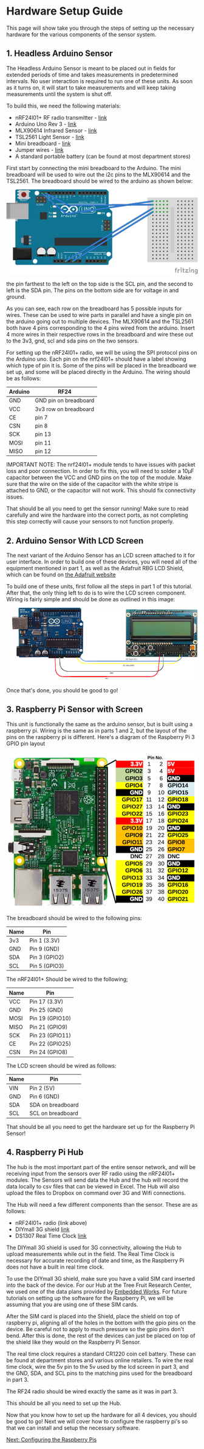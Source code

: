 # Hardware Setup Guide

This page will show take you through the steps of setting up the necessary hardware for the various components of the sensor system.

## 1. Headless Arduino Sensor

The Headless Arduino Sensor is meant to be placed out in fields for extended periods of time and takes 
measurements in predetermined intervals.
No user interaction is required to run one of these units. As soon as it turns on, it will start to take 
measurements and will keep taking
measurements until the system is shut off.

To build this, we need the following materials:

* nRF24l01+ RF radio transmitter  - [link](https://www.aliexpress.com/item/Smart-Electronics-1Set-2-4G-1100-Meters-Long-Distance-NRF24L01-PA-LNA-Wireless-Transceiver-Communication-Modules/32707423150.html?spm=2114.search0104.3.1.2f3679daNLhNiN&ws_ab_test=searchweb0_0,searchweb201602_1_10065_10068_204_10130_318_10547_10546_10059_10884_10548_10545_10887_10696_100031_10084_10083_10103_10618_452_10307_532,searchweb201603_60,ppcSwitch_0&algo_expid=3c7fee1b-fa24-4b2b-a946-42887456755f-0&algo_pvid=3c7fee1b-fa24-4b2b-a946-42887456755f&transAbTest=ae803_5&priceBeautifyAB=0)
* Arduino Uno Rev 3 - [link](https://www.aliexpress.com/item/Smart-Electronics-1Set-2-4G-1100-Meters-Long-Distance-NRF24L01-PA-LNA-Wireless-Transceiver-Communication-Modules/32707423150.html?spm=2114.search0104.3.1.2f3679daNLhNiN&ws_ab_test=searchweb0_0,searchweb201602_1_10065_10068_204_10130_318_10547_10546_10059_10884_10548_10545_10887_10696_100031_10084_10083_10103_10618_452_10307_532,searchweb201603_60,ppcSwitch_0&algo_expid=3c7fee1b-fa24-4b2b-a946-42887456755f-0&algo_pvid=3c7fee1b-fa24-4b2b-a946-42887456755f&transAbTest=ae803_5&priceBeautifyAB=0)
* MLX90614 Infrared Sensor - [link](https://www.aliexpress.com/item/GY-906-MLX90614ESF-New-MLX90614-Contactless-Temperature-Sensor-Module-For-Arduino-Compatible/32739146147.html?spm=2114.search0104.3.2.699934faknjlBa&ws_ab_test=searchweb0_0,searchweb201602_1_10065_10068_204_10130_318_10547_10546_10059_10884_10548_10545_10887_10696_100031_10084_10083_10103_10618_452_10307_532,searchweb201603_60,ppcSwitch_0&algo_expid=b6f632e5-2b26-40f9-8b8c-7be8477b249a-0&algo_pvid=b6f632e5-2b26-40f9-8b8c-7be8477b249a&transAbTest=ae803_5&priceBeautifyAB=0)
* TSL2561 Light Sensor - [link](https://www.adafruit.com/product/439?gclid=Cj0KCQjw9NbdBRCwARIsAPLsnFZvBKCgYZUCkA_8lXJjnvWD5JT4TLO_xhLZNdWYmtnD803pbOtHs5oaAqeMEALw_wcB)
* Mini breadboard - [link](https://www.aliexpress.com/item/SYB-170-Mini-Solderless-Prototype-Experiment-Test-Breadboard-170-Tie-points-35-47-8-5mm-for/32902041277.html?spm=2114.search0104.3.25.51fd3b3cxxuOZY&ws_ab_test=searchweb0_0,searchweb201602_1_10065_10068_204_10130_318_10547_10546_10059_10884_10548_10545_10887_10696_100031_10084_10083_10103_10618_452_10307_532,searchweb201603_60,ppcSwitch_0&algo_expid=3d998bfd-504e-4784-a5b7-4aeccdad269d-4&algo_pvid=3d998bfd-504e-4784-a5b7-4aeccdad269d&transAbTest=ae803_5&priceBeautifyAB=0)
* Jumper wires - [link](https://www.aliexpress.com/item/40PIN-Dupont-Line-10CM-20CM-30CM-Male-to-Male-Female-to-Male-and-Female-to-Female/32891879068.html?spm=2114.search0104.3.3.239c5d1blxjypN&ws_ab_test=searchweb0_0,searchweb201602_1_10065_10068_204_10130_318_10547_10546_10059_10884_10548_10545_10887_10696_100031_10084_10083_10103_10618_452_10307_532,searchweb201603_60,ppcSwitch_0&algo_expid=c2e4534a-53a7-4d3e-b113-b54305d2db65-0&algo_pvid=c2e4534a-53a7-4d3e-b113-b54305d2db65&transAbTest=ae803_5&priceBeautifyAB=0)
* A standard portable battery (can be found at most department stores)

First start by connecting the mini breadboard to the Arduino. The mini breadboard will be used to wire out 
the i2c pins to the MLX90614 and the TSL2561. The breadboard should be wired to the arduino as shown below:

![arduino to breadboard](./img/arduino-mini-breadboard.png)

the pin farthest to the left on the top side is the SCL pin, and the second to left is the SDA pin. The 
pins on the bottom side are for voltage in and ground.

As you can see, each row on the breadboard has 5 possible inputs for wires. These can be used to wire 
parts in parallel and have a single pin on the arduino going out to multiple devices. The MLX90614 and the 
TSL2561 both have 4 pins corresponding to the 4 pins wired from the arduino. Insert 4 more wires in their 
respective rows in the breadboard and wire these out to the 3v3, gnd, scl and sda pins on the two sensors.

For setting up the nRF24l01+ radio, we will be using the SPI protocol pins on the Arduino uno. Each pin on
the nrf24l01+ should have a label showing which type of pin it is. Some of the pins will be placed in the 
breadboard we set up, and some will be placed directly in the Arduino. The wiring should be as follows:

| Arduino   | RF24                  |
| --------- | --------------------- |
| GND       | GND pin on breadboard |
| VCC       | 3v3 row on breadboard |
| CE        | pin 7                 |
| CSN       | pin 8                 |
| SCK       | pin 13                |
| MOSI      | pin 11                |
| MISO      | pin 12                |

IMPORTANT NOTE: The nrf24l01+ module tends to have issues with packet loss and poor connection. In order 
to fix this, you will need to solder a 10µF capacitor between the VCC and GND pins on the top of the 
module. Make sure that the wire on the side of the capacitor with the white stripe is attached to GND, or 
the capacitor will not work. This should fix connectivity issues.

That should be all you need to get the sensor running! Make sure to read carefully and wire the hardware
into the correct ports, as not completing this step correctly will cause your sensors to not function 
properly.

## 2. Arduino Sensor With LCD Screen

The next variant of the Arduino Sensor has an LCD screen attached to it for user interface. In order to 
build one of these devices, you will need all of the equipment mentioned in part 1, as well as the 
Adafruit RBG LCD Shield, which can be found on [the Adafruit website](https://www.adafruit.com/product/716?gclid=Cj0KCQjw9NbdBRCwARIsAPLsnFbOT5jcvIcDLZFVWoXwM5iaKDnkthy47sqNqfPDBeItbKNIVU-LKlYaArxmEALw_wcB)

To build one of these units, first follow all the steps in part 1 of this tutorial. After that, the only
thing left to do is to wire the LCD screen component. Wiring is fairly simple and should be done as outlined in this image:

![lcd shield](./img/lcd-shield.png)

Once that's done, you should be good to go!

## 3. Raspberry Pi Sensor with Screen

This unit is functionally the same as the arduino sensor, but is built using a raspberry pi. Wiring is the 
same as in parts 1 and 2, but the layout of the pins on the raspberry pi is different. Here's a diagram of 
the Raspberry Pi 3 GPIO pin layout

![Raspberry Pi GPIO](./img/Raspberry-GPIO.jpg)

The breadboard should be wired to the following pins:

| Name  | Pin          |
| ----- | ------------ |
| 3v3   | Pin 1 (3.3V) |
| GND   | Pin 9 (GND)  |
| SDA   | Pin 3 (GPIO2)|
| SCL   | Pin 5 (GPIO3)|

The nRF24l01+ Should be wired to the following;

| Name | Pin            |
| ---- | -------------- |
| VCC  | Pin 17 (3.3V)  |
| GND  | Pin 25 (GND)   |
| MOSI | Pin 19 (GPIO10)|
| MISO | Pin 21 (GPIO9) |
| SCK  | Pin 23 (GPIO11)|
| CE   | Pin 22 (GPIO25)|
| CSN  | Pin 24 (GPIO8) |

The LCD screen should be wired as follows:

| Name | Pin               |
| ---- | ----------------- |
| VIN  | Pin 2 (5V)        |
| GND  | Pin 6 (GND)       |
| SDA  | SDA on breadboard |
| SCL  | SCL on breadboard |

That should be all you need to get the hardware set up for the Raspberry Pi Sensor!

## 4. Raspberry Pi Hub

The hub is the most important part of the entire sensor network, and will be receiving input from the 
sensors over RF radio using the nRF24l01+ modules. The Sensors will send data the Hub and the hub will
record the data locally to csv files that can be viewed in Excel. The Hub will also upload the files to
Dropbox on command over 3G and Wifi connections.

The Hub will need a few different components than the sensor. These are as follows:

* nRF24l01+ radio (link above)
* DIYmall 3G shield [link](https://www.amazon.com/DIYmall-Raspberry-Expansion-SIM5320A-American/dp/B06Y3N1BD6)
* DS1307 Real Time Clock [link](https://www.adafruit.com/product/3296?gclid=Cj0KCQjw9NbdBRCwARIsAPLsnFado2th5VEzJcwWAEGqiO2NRMH_QnSaDjVPJlBi3pZGcAvTGn1hkJsaAi6KEALw_wcB)

The DIYmall 3G shield is used for 3G connectivity, allowing the Hub to upload measurements while out in the
field. The Real Time Clock is necessary for accurate recording of date and time, as the Raspberry Pi does
not have a built in real time clock.

To use the DIYmall 3G shield, make sure you have a valid SIM card inserted into the back of the device. 
For our Hub at the Tree Fruit Research Center, we used one of the data plans provided by [Embedded Works](http://www.embeddedworks.net/).
For future tutorials on setting up the software for the Raspberry Pi, we will be assuming that you are 
using one of these SIM cards.

After the SIM card is placed into the Shield, place the shield on top of raspberry pi, aligning all of the
holes in the bottom with the gpio pins on the device. Be careful not to apply to much pressure so the gpio pins don't bend. After this is done, the rest of the devices can just be placed on top of the shield like they would on the Raspberry Pi Sensor.

The real time clock requires a standard CR1220 coin cell battery. These can be found at department stores
and various online retailers. To wire the real time clock, wire the 5v pin to the 5v used by the lcd 
screen in part 3, and the GND, SDA, and SCL pins to the matching pins used for the breadboard in part 3.

The RF24 radio should be wired exactly the same as it was in part 3.

This should be all you need to set up the Hub.

Now that you know how to set up the hardware for all 4 devices, you should be good to go! Next we will 
cover how to configure the raspberry pi's so that we can install and setup the necessary software.

[Next: Configuring the Raspberry Pis](./Configuring-the-Raspberry-Pis.md)